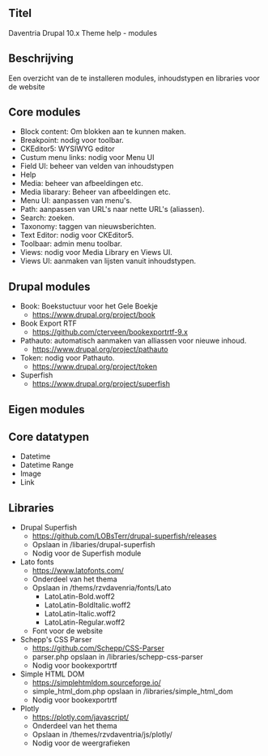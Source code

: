## Titel

Daventria Drupal 10.x Theme help - modules

## Beschrijving

Een overzicht van de te installeren modules, inhoudstypen en libraries voor de website

## Core modules

- Block content: Om blokken aan te kunnen maken.
- Breakpoint: nodig voor toolbar.
- CKEditor5: WYSIWYG editor
- Custum menu links: nodig voor Menu UI
- Field UI: beheer van velden van inhoudstypen
- Help
- Media: beheer van afbeeldingen etc.
- Media libarary: Beheer van afbeeldingen etc.
- Menu UI: aanpassen van menu's.
- Path: aanpassen van URL's naar nette URL's (aliassen).
- Search: zoeken.
- Taxonomy: taggen van nieuwsberichten.
- Text Editor: nodig voor CKEditor5.
- Toolbaar: admin menu toolbar.
- Views: nodig voor Media Library en Views UI.
- Views UI: aanmaken van lijsten vanuit inhoudstypen.

## Drupal modules

- Book: Boekstuctuur voor het Gele Boekje
  - https://www.drupal.org/project/book
- Book Export RTF
  - https://github.com/cterveen/bookexportrtf-9.x
- Pathauto: automatisch aanmaken van alliassen voor nieuwe inhoud.
  - https://www.drupal.org/project/pathauto
- Token: nodig voor Pathauto.
  - https://www.drupal.org/project/token
- Superfish
  - https://www.drupal.org/project/superfish
  
## Eigen modules

## Core datatypen

- Datetime
- Datetime Range
- Image
- Link

## Libraries

- Drupal Superfish
  - https://github.com/LOBsTerr/drupal-superfish/releases
  - Opslaan in /libaries/drupal-superfish
  - Nodig voor de Superfish module
- Lato fonts
  - https://www.latofonts.com/
  - Onderdeel van het thema
  - Opslaan in /thems/rzvdavenria/fonts/Lato
    - LatoLatin-Bold.woff2
    - LatoLatin-BoldItalic.woff2
    - LatoLatin-Italic.woff2
    - LatoLatin-Regular.woff2
  - Font voor de website
- Schepp's CSS Parser
  - https://github.com/Schepp/CSS-Parser
  - parser.php opslaan in /libraries/schepp-css-parser
  - Nodig voor bookexportrtf
- Simple HTML DOM
  - https://simplehtmldom.sourceforge.io/
  - simple_html_dom.php opslaan in /libraries/simple_html_dom
  - Nodig voor bookexportrtf
- Plotly
  - https://plotly.com/javascript/
  - Onderdeel van het thema
  - Opslaan in /themes/rzvdaventria/js/plotly/
  - Nodig voor de weergrafieken
